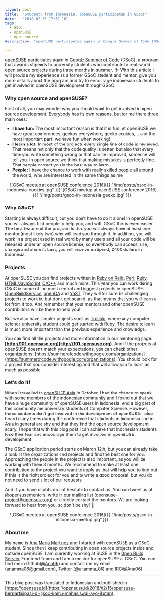 ```yaml
---
layout: post
title:  "Students from indonesia, openSUSE participates in GSoC!"
date:   "2018-02-15 17:31:16"
tags: 
  - GSoC
  - openSUSE
  - open source
description: "openSUSE participates again in Google Summer of Code (GSoC), a program that awards stipends to university students who contribute to real-world open source projects during three months in summer. :sunny: With this article I will provide my experience as a former GSoC student and mentor, give you more details about the program and try to encourage indonesian students to get involved in openSUSE development through GSoC."

---
```


[openSUSE](https://www.opensuse.org) participates again in [Google Summer of Code](https://summerofcode.withgoogle.com) (GSoC), a program that awards stipends to university students who contribute to real-world open source projects during three months in summer. :sunny: With this article I will provide my experience as a former GSoC student and mentor, give you more details about the program and try to encourage indonesian students to get involved in openSUSE development through GSoC.

### Why open source and openSUSE?
First of all, you may wonder why you should want to get involved in open source development. Everybody has its own reasons, but for me there three main ones:

- **I have fun:** The most important reason is that it is fun. At openSUSE we have great conferences, geekos everywhere, geeko cookies,... and the most important part: we have fun when working!
- **I learn a lot:** In most of the projects every single line of code is reviewed. That means not only that the code quality is better, but also that every time you write something wrong or that can be improved, someone will tell you. In open source we think that making mistakes is perfectly fine. That people correct you is the best way to learn.
- **People:** I have the chance to work with really skilled people all around the world, who are interested in the same things as me.


<span style="display:block;text-align:center;">
![GSoC meetup at openSUSE conference 2016]({{ "/img/posts/gsoc-in-indonesia-cookies.jpg" }})
![GSoC meetup at openSUSE conference 2016]({{ "/img/posts/gsoc-in-indonesia-geeko.jpg" }})
</span>

### Why GSoC?

Starting is always difficult, but you don’t have to do it alone! In openSUSE you will always find people to help you, and with GSoC this is even easier. The best feature of the program is that you will always have at least one mentor (most likely two) who will lead you through it. In addition, you will work in a project used in real word by many users and all your code will be released under an open source license, so everybody can access, use, change and share it. Last, you will receive a stipend, 2400 dollars in Indonesia.


### Projects

At openSUSE you can find projects written in [Ruby on Rails](http://rubyonrails.org), [Perl](https://www.perl.org), [Ruby](https://www.ruby-lang.org/en), [HTML/JavaScript](https://www.w3schools.com/html/html_scripts.asp), [C/C++](https://en.wikipedia.org/wiki/C%2B%2B) and much more. This year you can work during GSoC in some of the most central and biggest projects in openSUSE: [OpenBuildService](https://github.com/openSUSE/open-build-service), [openQA](https://github.com/os-autoinst/openQA) and [YaST](https://github.com/yast). They will for sure be challenging projects to work in, but don’t get scared, as that means that you will learn a lot from it too. And remember that your mentors and other openSUSE contributors will be there to help you!

But we also have simpler projects such as [Trollolo](https://github.com/openSUSE/trollolo), where any computer science university student could get started with Ruby. The desire to learn is much more important than the previous experience and knowledge.

You can find all the projects and more information in our mentoring page: **[http://101.opensuse.org](http://101.opensuse.org)**. And if the projects at openSUSE doesn’t match your expectations, you can check other organizations: [https://summerofcode.withgoogle.com/organizations](https://summerofcode.withgoogle.com/organizations). You should look for a project that you consider interesting and that will allow you to learn as much as possible.


### Let’s do it!

When I travelled to [openSUSE Asia](https://events.opensuse.org/conference/summitasia17) in October, I had the chance to speak with some members of the indonesian community and I found out that we have a huge community of openSUSE users in Indonesia. And a big part of this community are university students of Computer Science. However, those students don’t get involved in the development of openSUSE. I also heard many times during the conference that students in Indonesia and in Asia in general are shy and that they find the open source development scary. I hope that with this blog post I can achieve that indonesian students lose their fear and encourage them to get involved in openSUSE development.

The GSoC application period starts on March 12th, but you can already take a look at the organizations and projects and find the best one for you. Approaching the people in the project is also important, as you will be working with them 3 months. We recommend to make at least one contribution to the project you want to apply as that will help you to find out if this is the right project for you and to write a good proposal, but you do not need to send a lot of pull requests.

And if you have doubts do not hesitate to contact us. You can tweet us at [@opensusementors](https://twitter.com/@opensusementors), write in our mailing list ([opensuse-project@opensuse.org](mailto:opensuse-project@opensuse.org)) or directly contact the mentors. We are looking forward to hear from you, so don’t be shy! :green_heart:


<span style="display:block;text-align:center">![GSoC meetup at openSUSE conference 2016]({{ "/img/posts/gsoc-in-indonesia-meetup.jpg" }})</span>


### About me

My name is [Ana María Martínez](/) and I started with openSUSE as a GSoC student. Since then I keep contributing in open source projects inside and outside openSUSE. I am currently working at SUSE in the [Open Build Service](http://openbuildservice.org) Frontend Team and I am a mentor for openSUSE at GSoC. You can find me in Github([@Ana06](https://github.com/Ana06)) and contact me by email (anamma06@gmail.com), Twitter ([@anamma_06](https://twitter.com/anamma_06)) and IRC(@Ana06).


-----------------------

This blog post was translated to Indonesian and published in [https://opensuse.id](https://opensuse.id/2018/02/15/opensuse-berpartisipasi-di-gsoc-kamu-mahasiswai-ayo-ikutan).